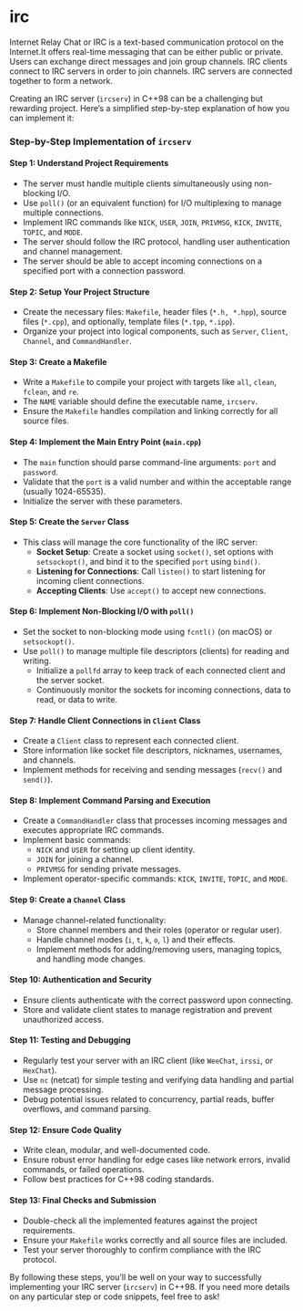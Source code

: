 # irc

Internet Relay Chat or IRC is a text-based communication protocol on the Internet.It offers real-time messaging that can be either public or private. Users can exchange direct messages and join group channels. IRC clients connect to IRC servers in order to join channels. IRC servers are connected together to form a network.


Creating an IRC server (`ircserv`) in C++98 can be a challenging but rewarding project. Here’s a simplified step-by-step explanation of how you can implement it:

### Step-by-Step Implementation of `ircserv`

#### Step 1: **Understand Project Requirements**
- The server must handle multiple clients simultaneously using non-blocking I/O.
- Use `poll()` (or an equivalent function) for I/O multiplexing to manage multiple connections.
- Implement IRC commands like `NICK`, `USER`, `JOIN`, `PRIVMSG`, `KICK`, `INVITE`, `TOPIC`, and `MODE`.
- The server should follow the IRC protocol, handling user authentication and channel management.
- The server should be able to accept incoming connections on a specified port with a connection password.

#### Step 2: **Setup Your Project Structure**
- Create the necessary files: `Makefile`, header files (`*.h, *.hpp`), source files (`*.cpp`), and optionally, template files (`*.tpp`, `*.ipp`).
- Organize your project into logical components, such as `Server`, `Client`, `Channel`, and `CommandHandler`.

#### Step 3: **Create a Makefile**
- Write a `Makefile` to compile your project with targets like `all`, `clean`, `fclean`, and `re`.
- The `NAME` variable should define the executable name, `ircserv`.
- Ensure the `Makefile` handles compilation and linking correctly for all source files.

#### Step 4: **Implement the Main Entry Point (`main.cpp`)**
- The `main` function should parse command-line arguments: `port` and `password`.
- Validate that the `port` is a valid number and within the acceptable range (usually 1024-65535).
- Initialize the server with these parameters.

#### Step 5: **Create the `Server` Class**
- This class will manage the core functionality of the IRC server:
  - **Socket Setup**: Create a socket using `socket()`, set options with `setsockopt()`, and bind it to the specified `port` using `bind()`.
  - **Listening for Connections**: Call `listen()` to start listening for incoming client connections.
  - **Accepting Clients**: Use `accept()` to accept new connections.

#### Step 6: **Implement Non-Blocking I/O with `poll()`**
- Set the socket to non-blocking mode using `fcntl()` (on macOS) or `setsockopt()`.
- Use `poll()` to manage multiple file descriptors (clients) for reading and writing.
  - Initialize a `pollfd` array to keep track of each connected client and the server socket.
  - Continuously monitor the sockets for incoming connections, data to read, or data to write.

#### Step 7: **Handle Client Connections in `Client` Class**
- Create a `Client` class to represent each connected client.
- Store information like socket file descriptors, nicknames, usernames, and channels.
- Implement methods for receiving and sending messages (`recv()` and `send()`).

#### Step 8: **Implement Command Parsing and Execution**
- Create a `CommandHandler` class that processes incoming messages and executes appropriate IRC commands.
- Implement basic commands:
  - `NICK` and `USER` for setting up client identity.
  - `JOIN` for joining a channel.
  - `PRIVMSG` for sending private messages.
- Implement operator-specific commands: `KICK`, `INVITE`, `TOPIC`, and `MODE`.

#### Step 9: **Create a `Channel` Class**
- Manage channel-related functionality:
  - Store channel members and their roles (operator or regular user).
  - Handle channel modes (`i`, `t`, `k`, `o`, `l`) and their effects.
  - Implement methods for adding/removing users, managing topics, and handling mode changes.

#### Step 10: **Authentication and Security**
- Ensure clients authenticate with the correct password upon connecting.
- Store and validate client states to manage registration and prevent unauthorized access.

#### Step 11: **Testing and Debugging**
- Regularly test your server with an IRC client (like `WeeChat`, `irssi`, or `HexChat`).
- Use `nc` (netcat) for simple testing and verifying data handling and partial message processing.
- Debug potential issues related to concurrency, partial reads, buffer overflows, and command parsing.

#### Step 12: **Ensure Code Quality**
- Write clean, modular, and well-documented code.
- Ensure robust error handling for edge cases like network errors, invalid commands, or failed operations.
- Follow best practices for C++98 coding standards.

#### Step 13: **Final Checks and Submission**
- Double-check all the implemented features against the project requirements.
- Ensure your `Makefile` works correctly and all source files are included.
- Test your server thoroughly to confirm compliance with the IRC protocol.

By following these steps, you’ll be well on your way to successfully implementing your IRC server (`ircserv`) in C++98. If you need more details on any particular step or code snippets, feel free to ask!
